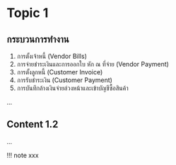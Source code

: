 # Topic 1

## กระบวนการทำงาน

1. การตั้งเจ้าหนี้ (Vendor Bills)
2. การจ่ายชำระเงินและการออกใบ หัก ณ ที่จ่าย (Vendor Payment)
3. การตั้งลูกหนี้ (Customer Invoice)
4. การรับชำระเงิน (Customer Payment)
5. การบันทึกล้างเงินจ่ายล่วงหน้าและเข้าบัญชีซื้อสินค้า


...

## Content 1.2

...

!!! note
    xxx

